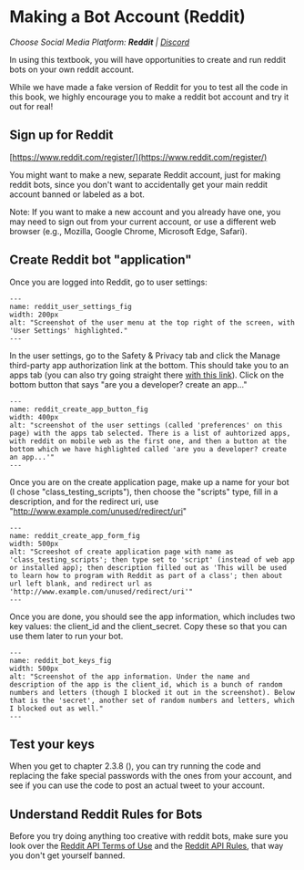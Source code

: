 # Making a Bot Account (Reddit)
_Choose Social Media Platform: __Reddit__ | <a href='../../discord/appendix/making_bot_account.html'>Discord</a>_



In using this textbook, you will have opportunities to create and run reddit bots on your own reddit account.

While we have made a fake version of Reddit for you to test all the code in this book, we highly encourage you to make a reddit bot account and try it out for real!

## Sign up for Reddit
[https://www.reddit.com/register/](https://www.reddit.com/register/)

You might want to make a new, separate Reddit account, just for making reddit bots, since you don't want to accidentally get your main reddit account banned or labeled as a bot.

Note: If you want to make a new account and you already have one, you may need to sign out from your current account, or use a different web browser (e.g., Mozilla, Google Chrome, Microsoft Edge, Safari).

## Create Reddit bot "application"

Once you are logged into Reddit, go to user settings:

```{figure} reddit_user_settings.png
---
name: reddit_user_settings_fig
width: 200px
alt: "Screenshot of the user menu at the top right of the screen, with 'User Settings' highlighted."
---
```

In the user settings, go to the Safety & Privacy tab and click the Manage third-party app authorization link at the bottom. This should take you to an apps tab (you can also try going straight there [with this link](https://www.reddit.com/prefs/apps)). Click on the bottom button that says "are you a developer? create an app..."

```{figure} reddit_create_app_button.png
---
name: reddit_create_app_button_fig
width: 400px
alt: "screenshot of the user settings (called 'preferences' on this page) with the apps tab selected. There is a list of auhtorized apps, with reddit on mobile web as the first one, and then a button at the bottom which we have highlighted called 'are you a developer? create an app...'"
---
```


Once you are on the create application page, make up a name for your bot (I chose "class_testing_scripts"), then choose the "scripts" type, fill in a description, and for the redirect uri, use "http://www.example.com/unused/redirect/uri"
```{figure} reddit_create_app_form.png
---
name: reddit_create_app_form_fig
width: 500px
alt: "Screeshot of create application page with name as 'class_testing_scripts'; then type set to 'script' (instead of web app or installed app); then description filled out as 'This will be used to learn how to program with Reddit as part of a class'; then about url left blank, and redirect url as 'http://www.example.com/unused/redirect/uri'"
---
```

Once you are done, you should see the app information, which includes two key values: the client_id and the client_secret. Copy these so that you can use them later to run your bot.

```{figure} reddit_bot_keys.png
---
name: reddit_bot_keys_fig
width: 500px
alt: "Screenshot of the app information. Under the name and description of the app is the client_id, which is a bunch of random numbers and letters (though I blocked it out in the screenshot). Below that is the 'secret', another set of random numbers and letters, which I blocked out as well."
---
```


##  Test your keys
When you get to chapter 2.3.8 ([](../../ch02_definitions/03_automation/08_demo.ipynb)), you can try running the code and replacing the fake special passwords with the ones from your account, and see if you can use the code to post an actual tweet to your account.

## Understand Reddit Rules for Bots
Before you try doing anything too creative with reddit  bots, make sure you look over the [Reddit API Terms of Use](https://docs.google.com/forms/d/e/1FAIpQLSezNdDNK1-P8mspSbmtC2r86Ee9ZRbC66u929cG2GX0T9UMyw/viewform) and the [Reddit API Rules](https://github.com/reddit-archive/reddit/wiki/API#rules), that way you don't get yourself banned.
